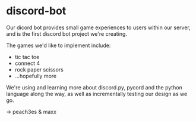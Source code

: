 # discord-bot

Our dicord bot provides small game experiences to users within our server, and is the first discord bot project we're creating.

The games we'd like to implement include:
- tic tac toe
- connect 4
- rock paper scissors
- ...hopefully more

We're using and learning more about discord.py, pycord and the python language along the way, as well as incrementally testing our design as we go.

-> peach3es & maxx
